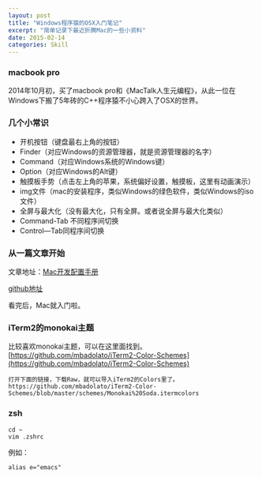 ```yaml
---
layout: post
title: "Windows程序猿的OSX入门笔记"
excerpt: "简单记录下最近折腾Mac的一些小资料"
date: 2015-02-14
categories: Skill
---
```






### macbook pro
2014年10月初，买了macbook pro和《MacTalk人生元编程》，从此一位在Windows下搬了5年砖的C++程序猿不小心跨入了OSX的世界。

### 几个小常识
- 开机按钮（键盘最右上角的按钮）
- Finder（对应Windows的资源管理器，就是资源管理器的名字）
- Command（对应Windows系统的Windows键）
- Option（对应Windows的Alt键）
- 触摸板手势（点击左上角的苹果，系统偏好设置，触摸板，这里有动画演示）
- img文件（mac的安装程序，类似Windows的绿色软件，类似Windows的iso文件）
- 全屏与最大化（没有最大化，只有全屏。或者说全屏与最大化类似）
- Command-Tab 不同程序间切换
- Control—Tab同程序间切换

### 从一篇文章开始

文章地址：[Mac开发配置手册](http://aaaaaashu.gitbooks.io/mac-dev-setup/content/)

[github地址](https://github.com/Aaaaaashu/Mac-dev-setup)

看完后，Mac就入门啦。

### iTerm2的monokai主题

比较喜欢monokai主题，可以在这里面找到。
[https://github.com/mbadolato/iTerm2-Color-Schemes](https://github.com/mbadolato/iTerm2-Color-Schemes)

~~~
打开下面的链接，下载Raw，就可以导入iTerm2的Colors里了。
https://github.com/mbadolato/iTerm2-Color-Schemes/blob/master/schemes/Monokai%20Soda.itermcolors
~~~

### zsh

~~~
cd ~
vim .zshrc
~~~

例如：

~~~
alias e="emacs"
~~~
